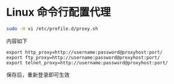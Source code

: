 # Linux 命令行配置代理

```bash
sudo -H vi /etc/profile.d/proxy.sh
```

内容如下

```
export http_proxy=http://username:password@proxyhost:port/ 
export ftp_proxy=http://username:password@proxyhost:port/
export telnet_proxy=http://username:password@proxyhost:port/
```

保存后，重新登录即可生效
